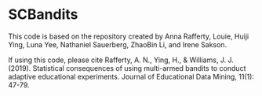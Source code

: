 # SCBandits

This code is based on the repository created by Anna Rafferty, Louie, Huiji Ying, Luna Yee, Nathaniel Sauerberg, ZhaoBin Li, and Irene Sakson.

If using this code, please cite Rafferty, A. N., Ying, H., & Williams, J. J. (2019). Statistical consequences of using multi-armed bandits to conduct adaptive educational experiments. Journal of Educational Data Mining, 11(1): 47-79.
